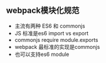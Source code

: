 ## webpack模块化规范
- 主流有两种 ES6 和 commonjs
- JS 标准是es6 import vs export
- commonjs require module.exports
- webpack 最标准的实现是commonjs
- 也可以支持es6 module